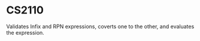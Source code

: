 # CS2110
Validates Infix and RPN expressions, coverts one to the other, and evaluates the expression.
